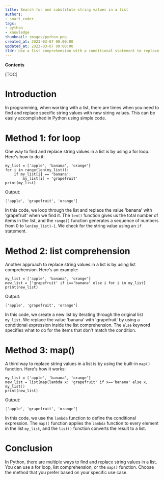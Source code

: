 ```yaml
---
title: Search for and substitute string values in a list
authors:
- smart_coder
tags:
- python
- knowledge
thumbnail: images/python.png
created_at: 2023-03-07 00:00:00
updated_at: 2023-03-07 00:00:00
tldr: Use a list comprehension with a conditional statement to replace the string values with the new value.
---
```


**Contents**

[TOC]

# Introduction
In programming, when working with a list, there are times when you need to find and replace specific string values with new string values. This can be easily accomplished in Python using simple code.

# Method 1: for loop
One way to find and replace string values in a list is by using a for loop. Here's how to do it:

```
my_list = ['apple', 'banana', 'orange']
for i in range(len(my_list)):
    if my_list[i] == 'banana':
        my_list[i] = 'grapefruit'
print(my_list)
```

Output:
```
['apple', 'grapefruit', 'orange']
```
In this code, we loop through the list and replace the value 'banana' with 'grapefruit' when we find it. The `len()` function gives us the total number of items in the list, and the `range()` function generates a sequence of numbers from 0 to `len(my_list)-1`. We check for the string value using an `if` statement.

# Method 2: list comprehension
Another approach to replace string values in a list is by using list comprehension. Here's an example:

```
my_list = ['apple', 'banana', 'orange']
new_list = ['grapefruit' if i=='banana' else i for i in my_list]
print(new_list)
```

Output:
```
['apple', 'grapefruit', 'orange']
```

In this code, we create a new list by iterating through the original list `my_list`. We replace the value 'banana' with 'grapefruit' by using a conditional expression inside the list comprehension. The `else` keyword specifies what to do for the items that don't match the condition.

# Method 3: map()
A third way to replace string values in a list is by using the built-in `map()` function. Here's how it works:

```
my_list = ['apple', 'banana', 'orange']
new_list = list(map(lambda x: 'grapefruit' if x=='banana' else x, my_list))
print(new_list)
```

Output:
```
['apple', 'grapefruit', 'orange']
```

In this code, we use the `lambda` function to define the conditional expression. The `map()` function applies the `lambda` function to every element in the list `my_list`, and the `list()` function converts the result to a list.

# Conclusion
In Python, there are multiple ways to find and replace string values in a list. You can use a for loop, list comprehension, or the `map()` function. Choose the method that you prefer based on your specific use case.
